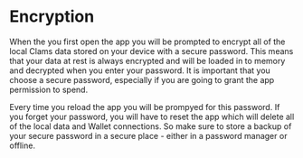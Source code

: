 # Encryption

When the you first open the app you will be prompted to encrypt all of the local Clams data stored on your device with a secure password. This means that your data at rest is always encrypted and will be loaded in to memory and decrypted when you enter your password. It is important that you choose a secure password, especially if you are going to grant the app permission to spend.

Every time you reload the app you will be prompyed for this password. If you forget your password, you will have to reset the app which will delete all of the local data and Wallet connections. So make sure to store a backup of your secure password in a secure place - either in a password manager or offline.
